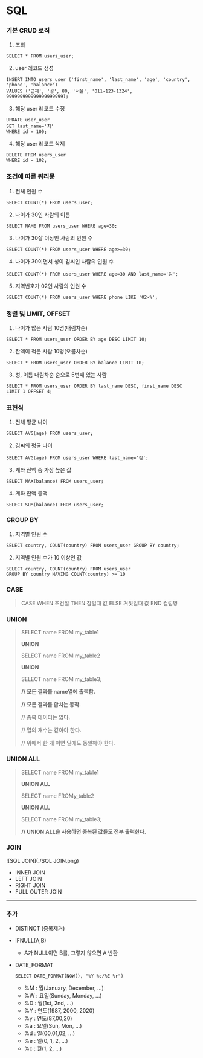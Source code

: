 # SQL

### 기본 CRUD 로직

1. 조회

```mysql
SELECT * FROM users_user;
```

2. user 레코드 생성

```mysql
INSERT INTO users_user ('first_name', 'last_name', 'age', 'country', 'phone', 'balance')
VALUES ('근제', '성', 80, '서울', '011-123-1324', 999999999999999999999);
```

3. 해당 user 레코드 수정

```mysql
UPDATE user_user
SET last_name='최'
WHERE id = 100;
```

4. 해당 user 레코드 삭제

```mysql
DELETE FROM users_user
WHERE id = 102;
```



### 조건에 따른 쿼리문

1. 전체 인원 수

```mysql
SELECT COUNT(*) FROM users_user;
```

2. 나이가 30인 사람의 이름

```mysql
SELECT NAME FROM users_user WHERE age=30;
```

3. 나이가 30살 이상인 사람의 인원 수

```mysql
SELECT COUNT(*) FROM users_user WHERE age>=30;
```

4. 나이가 30이면서 성이 김씨인 사람의 인원 수

```mysql
SELECT COUNT(*) FROM users_user WHERE age=30 AND last_name='김';
```

5. 지역번호가 02인 사람의 인원 수

```mysql
SELECT COUNT(*) FROM users_user WHERE phone LIKE '02-%';
```



### 정렬 및 LIMIT, OFFSET

1. 나이가 많은 사람 10명(내림차순)

```mysql
SELECT * FROM users_user ORDER BY age DESC LIMIT 10;
```

2. 잔액이 적은 사람 10명(오름차순)

```mysql
SELECT * FROM users_user ORDER BY balance LIMIT 10;
```

3. 성, 이름 내림차순 순으로 5번째 있는 사람

```mysql
SELECT * FROM users_user ORDER BY last_name DESC, first_name DESC
LIMIT 1 OFFSET 4;
```



### 표현식

1. 전체 평균 나이

```mysql
SELECT AVG(age) FROM users_user;
```

2. 김씨의 평균 나이

```mysql
SELECT AVG(age) FROM users_user WHERE last_name='김';
```

3. 계좌 잔액 중 가장 높은 값

```mysql
SELECT MAX(balance) FROM users_user;
```

4. 계좌 잔액 총액

```mysql
SELECT SUM(balance) FROM users_user;
```



### GROUP BY

1. 지역별 인원 수

```mysql
SELECT country, COUNT(country) FROM users_user GROUP BY country;
```

2. 지역별 인원 수가 10 이상인 값

```mysql
SELECT country, COUNT(country) FROM users_user 
GROUP BY country HAVING COUNT(country) >= 10
```



### CASE

> CASE WHEN 조건절 THEN 참일때 값 ELSE 거짓일때 값 END 컬럼명 



### UNION

> SELECT name FROM my_table1
>
> **UNION**
>
> SELECT name FROM my_table2
>
> **UNION**
>
> SELECT name FROM my_table3;
>
> **// 모든 결과를 name열에 출력함.**
>
> **// 모든 결과를 합치는 동작.**
>
> // 중복 데이터는 없다.
>
> // 열의 개수는 같아야 한다.
>
> // 위에서 한 개 이면 밑에도 동일해야 한다.



### UNION ALL

> SELECT name FROM my_table1
>
> **UNION ALL**
>
> SELECT name FROMy_table2
>
> **UNION ALL**
>
> SELECT name FROM my_table3;
>
> **// UNION ALL을 사용하면 중복된 값들도 전부 출력한다.**



### JOIN

![SQL JOIN](./SQL JOIN.png)

- INNER JOIN
- LEFT JOIN
- RIGHT JOIN
- FULL OUTER JOIN

--------------------------------------------------------------------------------------------------------------------------------------



### 추가

- DISTINCT (중복제거)

- IFNULL(A,B)
  
  - A가 NULL이면 B를, 그렇지 않으면 A 반환
  
- DATE_FORMAT

  ```mysql
  SELECT DATE_FORMAT(NOW(), "%Y %c/%E %r")
  ```

  - %M  : 월(January, December, ...)
  - %W : 요일(Sunday, Monday, ...)
  - %D : 월(1st, 2nd, ...)
  - %Y : 연도(1987, 2000, 2020)
  - %y : 연도(87,00,20)
  - %a : 요일(Sun, Mon, ...)
  - %d : 일(00,01,02, ...)
  - %e : 일(0, 1, 2, ...)
  - %c : 월(1, 2, ...)